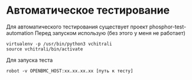 # Автоматическое тестирование
Для автоматического тестирования существует проект phosphor-test-automation
Перед запуском использую (без этого у меня не работает)
```
virtualenv -p /usr/bin/python3 vchitrali
source vchitrali/bin/activate
```

Для запуска теста
```
robot -v OPENBMC_HOST:xx.xx.xx.xx [путь к тесту]
```